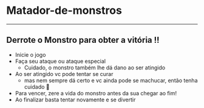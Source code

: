 # Matador-de-monstros
***
## Derrote o Monstro para obter a vitória !! 

* Inicie o jogo 
* Faça seu ataque ou ataque especial 
  * Cuidado, o monstro também lhe dá dano ao ser atingido 
* Ao ser atingido vc pode tentar se curar 
  * mas nem sempre dá certo e vc ainda pode se machucar, então tenha cuidado :eyes:
* Para vencer, zere a vida do monstro antes da sua chegar ao fim! 
* Ao finalizar basta tentar novamente e se divertir

